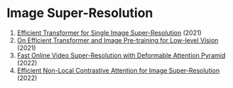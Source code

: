 # Image Super-Resolution
1. [Efficient Transformer for Single Image Super-Resolution](https://arxiv.org/abs/2108.11084) (2021)
2. [On Efficient Transformer and Image Pre-training for Low-level Vision](https://arxiv.org/abs/2112.10175) (2021)
3. [Fast Online Video Super-Resolution with Deformable Attention Pyramid](https://arxiv.org/abs/2202.01731) (2022)
4. [Efficient Non-Local Contrastive Attention for Image Super-Resolution](https://arxiv.org/abs/2201.03794) (2022)
